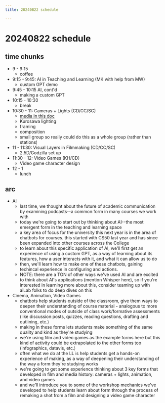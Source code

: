 ```yaml
---
title: 20240822 schedule

---
```


# 20240822 schedule

## time chunks
* 9 - 9:15
    * coffee
* 9:15 - 9:45: AI in Teaching and Learning (MK with help from MW)
    * custom GPT demo
* 9:45 - 10:15 AI, cont'd
    * making a custom GPT
* 10:15 - 10:30
    * break
* 10:30 - 11: Cameras + Lights (CD/CC/SC)
    * [media in this doc](https://hackmd.io/-CU5LV2ETkqTrBbn9NZKpw)
    * Kurosawa lighting
    * framing
    * composition
    * small group so really could do this as a whole group (rather than stations)
* 11 - 11:30: Visual Layers in Filmmaking (CD/CC/SC)
    * 2.5D/Godzilla set up
* 11:30 - 12: Video Games (KH/CD)
    * Video game character design
* 12 - 1
    * lunch

## arc
* AI
    * last time, we thought about the future of academic communication by examining podcasts--a common form in many courses we work with
    * today we're going to start out by thinking about AI--the most emergent form in the teaching and learning space
    * a key area of focus for the university this next year is in the area of chatbots for courses. this started with CS50 last year and has since been expanded into other courses across the College
    * to learn about this specific application of AI, we'll first get an experience of using a custom GPT, as a way of learning about its features, how a user interacts with it, and what it can allow us to do
    * then, we'll learn how to make one of these chatbots, gaining techincal experience in configuring and actions.
    * NOTE: there are a TON of other ways we've used AI and are excited to think about AI's applications (mention Whisper here), so if you're interested in learning more about this, consider teaming up with aiLab folks to do deep dives on this
* Cinema, Animation, Video Games
    * chatbots help students outside of the classroom, give them ways to deepen their understanding of course material - analogous to more conventional modes of outside of class work/formative assessments (like discussion posts, quizzes, reading questions, drafting and outlining, etc.)
    * making in these forms lets students make something of the same quality and kind as they're studying
    * we're using film and video games as the example forms here but this kind of activity could be extrapolated to the other forms too (infographics, datavis, etc.)
    * often what we do at the LL is help students get a hands-on experience of making, as a way of deepening their understanding of the way a form they're studying works
    * we're going to get some experience thinking about 3 key forms that developed in film and media history: cameras + lights, animation, and video games
    * and we'll introduce you to some of the workshop mechanics we've developed to help students learn about form through the process of remaking a shot from a film and designing a video game character